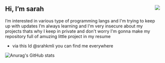 
## Hi, I’m sarah  <img align="right" src="https://i.imgur.com/2JZkmtH.gif">
  I’m interested in various type of programming langs and I'm trying to keep up with updates
  I’m always learning 
and I'm very insecure about my projects thats why I keep in private
and don't worry I'm gonna make my repository full of amuzing little project in my resume

- via this Id @srahkmli you can find me everywhere

![Anurag's GitHub stats](https://github-readme-stats.vercel.app/api?username=srahkmli&count_private=true)




<!---
srahkmli/srahkmli  is a ✨ special ✨ repository because its `README.md` (this file) appears on your GitHub profile.
You can click the Preview link to take a look at your changes.
--->
